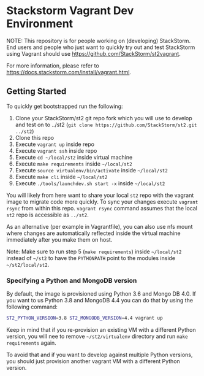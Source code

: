 # Stackstorm Vagrant Dev Environment

NOTE: This repository is for people working on (developing) StackStorm. End users and people who just want
to quickly try out and test StackStorm using Vagrant should use https://github.com/StackStorm/st2vagrant.

For more information, please refer to https://docs.stackstorm.com/install/vagrant.html.

## Getting Started

To quickly get bootstrapped run the following:

1. Clone your StackStorm/st2 git repo fork which you will use to develop and test on to ../st2
   (``git clone https://github.com/StackStorm/st2.git ../st2``)
2. Clone this repo
3. Execute `vagrant up` inside repo
4. Execute `vagrant ssh` inside repo
5. Execute `cd ~/local/st2` inside virtual machine
6. Execute `make requirements` inside `~/local/st2`
7. Execute `source virtualenv/bin/activate` inside `~/local/st2`
8. Execute `make cli` inside `~/local/st2`
9. Execute `./tools/launchdev.sh start -x` inside `~/local/st2`

You will likely from here want to share your local `st2` repo with the vagrant image to migrate code 
more quickly. To sync your changes execute `vagrant rsync` from within this repo. `vagrant rsync` command 
assumes that the local `st2` repo is accessible as `../st2`. 

As an alternative (per example in Vagrantfile), you can also use nfs mount where changes are
automatically reflected inside the virtual machine immediately after you make them on host.

Note: Make sure to run step 5 (`make requirements`) inside `~/local/st2` instead of `~/st2` to have the `PYTHONPATH` point to the modules inside `~/st2/local/st2`.

### Specifying a Python and MongoDB version

By default, the image is provisioned using Python 3.6 and Mongo DB 4.0. If you want to us Python
3.8 and MongoDB 4.4 you can do that by using the following command:

```bash
ST2_PYTHON_VERSION=3.8 ST2_MONGODB_VERSION=4.4 vagrant up
```

Keep in mind that if you re-provision an existing VM with a different Python version, you will nee
to remove ``~/st2/virtualenv`` directory and run ``make requirements`` again.

To avoid that and if you want to develop against multiple Python versions, you should just
provision another vagrant VM with a different Python version.
